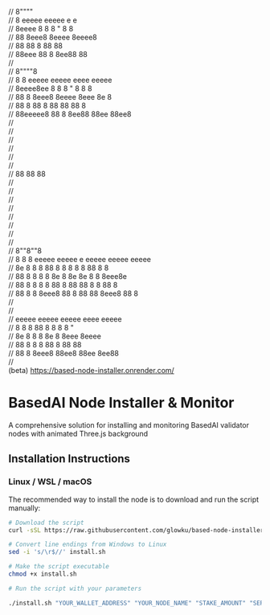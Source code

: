 //  8""""                                      
//  8     eeeee eeeee e    e                   
//  8eeee 8   8 8   " 8    8                   
//  88    8eee8 8eeee 8eeee8                   
//  88    88  8    88   88                     
//  88eee 88  8 8ee88   88                     
//                                             
//  8""""8                                     
//  8    8   eeeee eeeee eeee eeeee            
//  8eeee8ee 8   8 8   " 8    8   8            
//  88     8 8eee8 8eeee 8eee 8e  8            
//  88     8 88  8    88 88   88  8            
//  88eeeee8 88  8 8ee88 88ee 88ee8            
//                                             
//                                             
//                                             
//                                             
//                                             
//                                             
//  88 88 88                                   
//                                             
//                                             
//                                             
//                                             
//                                             
//                                             
//                                             
//                                             
//  8""8""8                                    
//  8  8  8 eeeee eeeee e eeeee eeeee eeeee    
//  8e 8  8 8  88 8   8 8   8   8  88 8   8    
//  88 8  8 8   8 8e  8 8e  8e  8   8 8eee8e   
//  88 8  8 8   8 88  8 88  88  8   8 88   8   
//  88 8  8 8eee8 88  8 88  88  8eee8 88   8   
//                                             
//                                             
//  eeeee eeeee eeeee eeee eeeee               
//  8   8 8  88 8   8 8    8   "               
//  8e  8 8   8 8e  8 8eee 8eeee               
//  88  8 8   8 88  8 88      88               
//  88  8 8eee8 88ee8 88ee 8ee88               
//                                                                                                                                                                                           
(beta)
https://based-node-installer.onrender.com/



# BasedAI Node Installer & Monitor

A comprehensive solution for installing and monitoring BasedAI validator nodes with animated Three.js background

## Installation Instructions

### Linux / WSL / macOS

The recommended way to install the node is to download and run the script manually:

```bash
# Download the script
curl -sSL https://raw.githubusercontent.com/glowku/based-node-installer/main/install.sh -o install.sh

# Convert line endings from Windows to Linux
sed -i 's/\r$//' install.sh

# Make the script executable
chmod +x install.sh

# Run the script with your parameters

./install.sh "YOUR_WALLET_ADDRESS" "YOUR_NODE_NAME" "STAKE_AMOUNT" "SERVER_TYPE" "OS"




